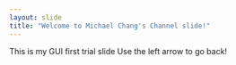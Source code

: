 ```yaml
---
layout: slide
title: "Welcome to Michael Chang's Channel slide!"
---
```

This is my GUI first trial slide
Use the left arrow to go back!
